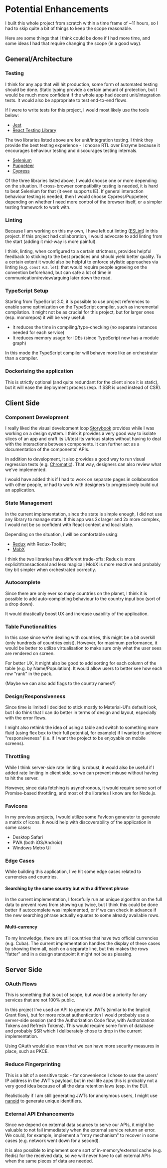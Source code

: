 # Potential Enhancements

I built this whole project from scratch within a time frame of ~11 hours,
so I had to skip quite a bit of things to keep the scope reasonable.

Here are some things that I think could be done if I had more time,
and some ideas I had that require changing the scope (in a good way).

## General/Architecture

### Testing

I think for any app that will hit production, some form of automated testing should be done.
Static typing provide a certain amount of protection, but I would be much more confident if the whole app had decent unit/integration tests.
It would also be appropriate to test end-to-end flows.

If I were to write tests for this project, I would most likely use the tools below:

- [Jest](https://jestjs.io/)
- [React Testing Library](https://testing-library.com/react)

The two libraries listed above are for unit/integration testing.
I think they provide the best testing experience -
I choose RTL over Enzyme because it encourages behaviour testing and discourages testing internals.

- [Selenium](https://www.selenium.dev/)
- [Puppeteer](https://pptr.dev/)
- [Cypress](https://www.cypress.io/)

Of the three libraries listed above, I would choose one or more depending on the situation.
If cross-browser compatibility testing is needed, it is hard to beat Selenium for that (it even supports IE).
If general interaction behaviour testing is needed, then I would choose Cypress/Puppeteer,
depending on whether I need more control of the browser itself, or a simpler testing framework to work with.

### Linting

Because I am working on this my own, I have left out linting ([ESLint](https://eslint.org/)) in this project.
If this project had collaboration, I would advocate to add linting from the start (adding it mid-way is more painful).

I think, linting, when configured to a certain strictness, provides helpful feedback to sticking to the best practices and should yield better quality.
To a certain extent it would also be helpful to enforce stylistic approaches via linting (e.g. `const` v.s. `let`):
that would require people agreeing on the convention beforehand,
but can safe a lot of time in communication/review/arguing later down the road.

### TypeScript Setup

Starting from TypeScript 3.0, it is possible to use project references to enable some optimization on the TypeScript compiler, such as incremental compilation.
It might not be as crucial for this project, but for larger ones (esp. monorepos) it will be very useful:

- It reduces the time in compiling/type-checking (no separate instances needed for each service)
- It reduces memory usage for IDEs (since TypeScript now has a module graph)

In this mode the TypeScript compiler will behave more like an orchestrator than a compiler.

### Dockerising the application

This is strictly optional (and quite redundant for the client since it is static),
but it will ease the deployment process (esp. if SSR is used instead of CSR).

## Client Side

### Component Development

I really liked the visual development loop [Storybook](https://storybook.js.org/) provides while I was working on a design system.
I think it provides a very good way to isolate slices of an app and craft its UI/test its various states without having to deal with the interactions between components.
It can further act as a documentation of the components' APIs.

In addition to development, it also provides a good way to run visual regression tests (e.g. [Chromatic](https://www.chromatic.com/)).
That way, designers can also review what we've implemented.

I would have added this if I had to work on separate pages in collaboration with other people,
or had to work with designers to progressively build out an application.

### State Management

In the current implementation, since the state is simple enough, I did not use any library to manage state.
If this app was 2x larger and 2x more complex, I would not be so confident with React context and local state.

Depending on the situation, I will be comfortable using:

- [Redux](https://redux.js.org/) with Redux-Toolkit;
- [MobX](https://mobx.js.org/)

I think the two libraries have different trade-offs:
Redux is more explicit/transactional and less magical;
MobX is more reactive and probably tiny bit simpler when orchestrated correctly.

### Autocomplete

Since there are only ever so many countries on the planet,
I think it is possible to add auto-completing behaviour to the country input box (sort of a drop down).

It would drastically boost UX and increase usability of the application.

### Table Functionalities

In this case since we're dealing with countries, this might be a bit overkill (only hundreds of countries exist).
However, for maximum performance, it would be better to utilize virtualisation to make sure only what the user sees are rendered on screen.

For better UX, it might also be good to add sorting for each column of the table (e.g. by Name/Population).
It would allow users to better see how each row "rank" in the pack.

(Maybe we can also add flags to the country names?)

### Design/Responsiveness

Since time is limited I decided to stick mostly to Material-UI's default look,
but I do think that I can do better in terms of design and layout,
especially with the error flows.

I might also rethink the idea of using a table and switch to something more fluid (using flex box to their full potential, for example) if I wanted to achieve "responsiveness"
(i.e. if I want the project to be enjoyable on mobile screens).

### Throttling

While I think server-side rate limiting is robust, it would also be useful if I added rate limiting in client side,
so we can prevent misuse without having to hit the server.

However, since data fetching is asynchronous, it would require some sort of Promise-based throttling,
and most of the libraries I know are for Node.js.

### Favicons

In my previous projects, I would utilize some FavIcon generator to generate a matrix of icons.
It would help with discoverability of the application in some cases:

- Desktop Safari
- PWA (both iOS/Android)
- Windows Metro UI

### Edge Cases

While building this application, I've hit some edge cases related to currencies and countries.

#### Searching by the same country but with a different phrase

In the current implementation, I forcefully run an unique algorithm on the full data to prevent rows from showing up twice,
but I think this could be done better if autocomplete was implemented,
or if we can check in advance if the new searching phrase actually equates to some already available rows.

#### Multi-currency

To my knowledge, there are still countries that have two official currencies (e.g. Cuba).
The current implementation handles the display of these cases by showing them all, each on a separate line,
but this makes the rows "fatter" and in a design standpoint it might not be as pleasing.

## Server Side

### OAuth Flows

This is something that is out of scope, but would be a priority for any services that are not 100% public.

In this project I've used an API to generate JWTs (similar to the Implicit Grant flow),
but for more robust authentication I would probably use a server-side session (and the Authorization Code flow, with Authorization Tokens and Refresh Tokens).
This would require some form of database and probably SSR which I deliberately chose to drop in the current implementation.

Using OAuth would also mean that we can have more security measures in place, such as PKCE.

### Reduce Fingerprinting

This is a bit of a sensitive topic - for convenience I chose to use the users' IP address in the JWT's payload,
but in real life apps this is probably not a very good idea because of all the data retention laws (esp. in the EU).

Realistically if I am still generating JWTs for anonymous users, I might use [nanoid](https://github.com/ai/nanoid) to generate unique identifiers.

### External API Enhancements

Since we depend on external data sources to serve our APIs,
it might be valuable to not fail immediately when the external service return an error.
We could, for example, implement a "retry mechanism" to recover in some cases (e.g. network went down for a second).

It is also possible to implement some sort of in-memory/external cache (e.g. Redis) for the received data,
so we will never have to call external APIs when the same pieces of data are needed.
